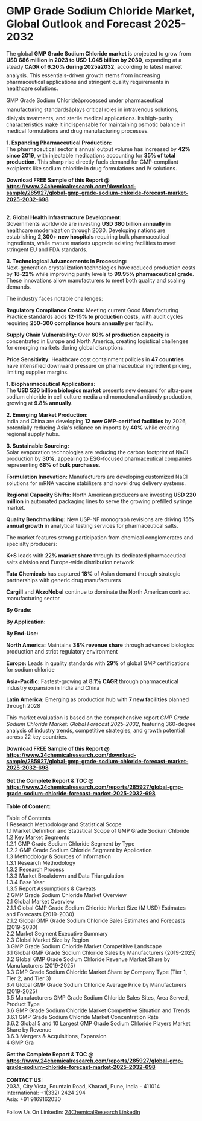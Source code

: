 <h1>GMP Grade Sodium Chloride Market, Global Outlook and Forecast 2025-2032</h1><p>The global <strong>GMP Grade Sodium Chloride market</strong> is projected to grow from <strong>USD 686 million in 2023 to USD 1.045 billion by 2030</strong>, expanding at a steady <strong>CAGR of 6.20% during 2025â2032</strong>, according to latest market analysis. This essentials-driven growth stems from increasing pharmaceutical applications and stringent quality requirements in healthcare solutions.</p><p>GMP Grade Sodium Chlorideâprocessed under pharmaceutical manufacturing standardsâplays critical roles in intravenous solutions, dialysis treatments, and sterile medical applications. Its high-purity characteristics make it indispensable for maintaining osmotic balance in medical formulations and drug manufacturing processes.</p><p><strong>1. Expanding Pharmaceutical Production:</strong><br>
The pharmaceutical sector's annual output volume has increased by <strong>42% since 2019</strong>, with injectable medications accounting for <strong>35% of total production</strong>. This sharp rise directly fuels demand for GMP-compliant excipients like sodium chloride in drug formulations and IV solutions.</p><div><b>Download FREE Sample of this Report @ 
            <a href="https://www.24chemicalresearch.com/download-sample/285927/global-gmp-grade-sodium-chloride-forecast-market-2025-2032-698">
            https://www.24chemicalresearch.com/download-sample/285927/global-gmp-grade-sodium-chloride-forecast-market-2025-2032-698</a></b></div><br><p><strong>2. Global Health Infrastructure Development:</strong><br>
Governments worldwide are investing <strong>USD 380 billion annually</strong> in healthcare modernization through 2030. Developing nations are establishing <strong>2,300+ new hospitals</strong> requiring bulk pharmaceutical ingredients, while mature markets upgrade existing facilities to meet stringent EU and FDA standards.</p><p><strong>3. Technological Advancements in Processing:</strong><br>
Next-generation crystallization technologies have reduced production costs by <strong>18-22%</strong> while improving purity levels to <strong>99.95% pharmaceutical grade</strong>. These innovations allow manufacturers to meet both quality and scaling demands.</p><p>The industry faces notable challenges:</p><p><strong>Regulatory Compliance Costs:</strong> Meeting current Good Manufacturing Practice standards adds <strong>12-15% to production costs</strong>, with audit cycles requiring <strong>250-300 compliance hours annually</strong> per facility.</p><p><strong>Supply Chain Vulnerability:</strong> Over <strong>60% of production capacity</strong> is concentrated in Europe and North America, creating logistical challenges for emerging markets during global disruptions.</p><p><strong>Price Sensitivity:</strong> Healthcare cost containment policies in <strong>47 countries</strong> have intensified downward pressure on pharmaceutical ingredient pricing, limiting supplier margins.</p><p><strong>1. Biopharmaceutical Applications:</strong><br>
The <strong>USD 520 billion biologics market</strong> presents new demand for ultra-pure sodium chloride in cell culture media and monoclonal antibody production, growing at <strong>9.8% annually</strong>.</p><p><strong>2. Emerging Market Production:</strong><br>
India and China are developing <strong>12 new GMP-certified facilities</strong> by 2026, potentially reducing Asia's reliance on imports by <strong>40%</strong> while creating regional supply hubs.</p><p><strong>3. Sustainable Sourcing:</strong><br>
Solar evaporation technologies are reducing the carbon footprint of NaCl production by <strong>30%</strong>, appealing to ESG-focused pharmaceutical companies representing <strong>68% of bulk purchases</strong>.</p><p><strong>Formulation Innovation:</strong> Manufacturers are developing customized NaCl solutions for mRNA vaccine stabilizers and novel drug delivery systems.</p><p><strong>Regional Capacity Shifts:</strong> North American producers are investing <strong>USD 220 million</strong> in automated packaging lines to serve the growing prefilled syringe market.</p><p><strong>Quality Benchmarking:</strong> New USP-NF monograph revisions are driving <strong>15% annual growth</strong> in analytical testing services for pharmaceutical salts.</p><p>The market features strong participation from chemical conglomerates and specialty producers:</p><p><strong>K+S</strong> leads with <strong>22% market share</strong> through its dedicated pharmaceutical salts division and Europe-wide distribution network</p><p><strong>Tata Chemicals</strong> has captured <strong>18%</strong> of Asian demand through strategic partnerships with generic drug manufacturers</p><p><strong>Cargill</strong> and <strong>AkzoNobel</strong> continue to dominate the North American contract manufacturing sector</p><p><strong>By Grade:</strong></p><p><strong>By Application:</strong></p><p><strong>By End-Use:</strong></p><p><strong>North America:</strong> Maintains <strong>38% revenue share</strong> through advanced biologics production and strict regulatory environment</p><p><strong>Europe:</strong> Leads in quality standards with <strong>29%</strong> of global GMP certifications for sodium chloride</p><p><strong>Asia-Pacific:</strong> Fastest-growing at <strong>8.1% CAGR</strong> through pharmaceutical industry expansion in India and China</p><p><strong>Latin America:</strong> Emerging as production hub with <strong>7 new facilities</strong> planned through 2028</p><p>This market evaluation is based on the comprehensive report <em>GMP Grade Sodium Chloride Market: Global Forecast 2025-2032</em>, featuring 360-degree analysis of industry trends, competitive strategies, and growth potential across 22 key countries.</p><div><b>Download FREE Sample of this Report @ 
            <a href="https://www.24chemicalresearch.com/download-sample/285927/global-gmp-grade-sodium-chloride-forecast-market-2025-2032-698">
            https://www.24chemicalresearch.com/download-sample/285927/global-gmp-grade-sodium-chloride-forecast-market-2025-2032-698</a></b></div><br><div><b>Get the Complete Report & TOC @ 
            <a href="https://www.24chemicalresearch.com/reports/285927/global-gmp-grade-sodium-chloride-forecast-market-2025-2032-698">
            https://www.24chemicalresearch.com/reports/285927/global-gmp-grade-sodium-chloride-forecast-market-2025-2032-698</a></b></div><br>
            <b>Table of Content:</b><p>Table of Contents<br />
1 Research Methodology and Statistical Scope<br />
1.1 Market Definition and Statistical Scope of GMP Grade Sodium Chloride<br />
1.2 Key Market Segments<br />
1.2.1 GMP Grade Sodium Chloride Segment by Type<br />
1.2.2 GMP Grade Sodium Chloride Segment by Application<br />
1.3 Methodology & Sources of Information<br />
1.3.1 Research Methodology<br />
1.3.2 Research Process<br />
1.3.3 Market Breakdown and Data Triangulation<br />
1.3.4 Base Year<br />
1.3.5 Report Assumptions & Caveats<br />
2 GMP Grade Sodium Chloride Market Overview<br />
2.1 Global Market Overview<br />
2.1.1 Global GMP Grade Sodium Chloride Market Size (M USD) Estimates and Forecasts (2019-2030)<br />
2.1.2 Global GMP Grade Sodium Chloride Sales Estimates and Forecasts (2019-2030)<br />
2.2 Market Segment Executive Summary<br />
2.3 Global Market Size by Region<br />
3 GMP Grade Sodium Chloride Market Competitive Landscape<br />
3.1 Global GMP Grade Sodium Chloride Sales by Manufacturers (2019-2025)<br />
3.2 Global GMP Grade Sodium Chloride Revenue Market Share by Manufacturers (2019-2025)<br />
3.3 GMP Grade Sodium Chloride Market Share by Company Type (Tier 1, Tier 2, and Tier 3)<br />
3.4 Global GMP Grade Sodium Chloride Average Price by Manufacturers (2019-2025)<br />
3.5 Manufacturers GMP Grade Sodium Chloride Sales Sites, Area Served, Product Type<br />
3.6 GMP Grade Sodium Chloride Market Competitive Situation and Trends<br />
3.6.1 GMP Grade Sodium Chloride Market Concentration Rate<br />
3.6.2 Global 5 and 10 Largest GMP Grade Sodium Chloride Players Market Share by Revenue<br />
3.6.3 Mergers & Acquisitions, Expansion<br />
4 GMP Gra</p><div><b>Get the Complete Report & TOC @ 
            <a href="https://www.24chemicalresearch.com/reports/285927/global-gmp-grade-sodium-chloride-forecast-market-2025-2032-698">
            https://www.24chemicalresearch.com/reports/285927/global-gmp-grade-sodium-chloride-forecast-market-2025-2032-698</a></b></div><br><b>CONTACT US:</b><br>
            203A, City Vista, Fountain Road, Kharadi, Pune, India - 411014<br>
            International: +1(332) 2424 294<br>
            Asia: +91 9169162030 <br><br>
            Follow Us On LinkedIn: <a href="https://www.linkedin.com/company/24chemicalresearch/">24ChemicalResearch LinkedIn</a>